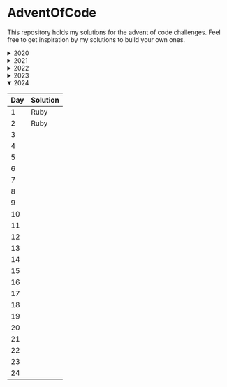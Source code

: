 # AdventOfCode

This repository holds my solutions for the advent of code challenges.
Feel free to get inspiration by my solutions to build your own ones.

<details>
<summary>2020</summary>

| Day | Solution  |
|-----|-----------|
| 1   | Java      |
| 2   | Java      |
| 3   | Java & C# |
| 4   | Java      |
| 5   | Java      |
| 6   | Java      |
| 7   | ❌         |
| 8   | Java      |
| 9   |           |
| 10  |           |
| 11  |           |
| 12  |           |
| 13  |           |
| 14  |           |
| 15  |           |
| 16  |           |
| 17  |           |
| 18  |           |
| 19  |           |
| 20  |           |
| 21  |           |
| 22  |           |
| 23  |           |
| 24  |           |
</details>

<details>
<summary>2021</summary>

| Day | Solution          |
|-----|-------------------|
| 1   | Ruby              |
| 2   | Ruby              |
| 3   | Ruby (only first) |
| 4   |                   |
| 5   |                   |
| 6   |                   |
| 7   |                   |
| 8   |                   |
| 9   |                   |
| 10  |                   |
| 11  |                   |
| 12  |                   |
| 13  |                   |
| 14  |                   |
| 15  |                   |
| 16  |                   |
| 17  |                   |
| 18  |                   |
| 19  |                   |
| 20  |                   |
| 21  |                   |
| 22  |                   |
| 23  |                   |
| 24  |                   |
</details>

<details>
<summary>2022</summary>

| Day | Solution |
|-----|----------|
| 1   | Ruby     |
| 2   | Ruby     |
| 3   | Ruby     |
| 4   | Ruby     |
| 5   | Ruby     |
| 6   | Ruby     |
| 7   | Ruby     |
| 8   | Ruby     |
| 9   | ❌        |
| 10  | Ruby     |
| 11  |          |
| 12  |          |
| 13  |          |
| 14  |          |
| 15  |          |
| 16  |          |
| 17  |          |
| 18  |          |
| 19  |          |
| 20  |          |
| 21  |          |
| 22  |          |
| 23  |          |
| 24  |          |
</details>

<details>
<summary>2023</summary>

| Day | Solution          |
|-----|-------------------|
| 1   | Ruby              |
| 2   | Ruby              |
| 3   | ❌                 |
| 4   | Ruby              |
| 5   | Ruby (only first) |
| 6   | Ruby              |
| 7   | Ruby              |
| 8   | Ruby              |
| 9   |                   |
| 10  |                   |
| 11  |                   |
| 12  |                   |
| 13  |                   |
| 14  |                   |
| 15  |                   |
| 16  |                   |
| 17  |                   |
| 18  |                   |
| 19  |                   |
| 20  |                   |
| 21  |                   |
| 22  |                   |
| 23  |                   |
| 24  |                   |
</details>

<details open>
<summary>2024</summary>

| Day | Solution |
|-----|----------|
| 1   | Ruby     |
| 2   | Ruby     |
| 3   |          |
| 4   |          |
| 5   |          |
| 6   |          |
| 7   |          |
| 8   |          |
| 9   |          |
| 10  |          |
| 11  |          |
| 12  |          |
| 13  |          |
| 14  |          |
| 15  |          |
| 16  |          |
| 17  |          |
| 18  |          |
| 19  |          |
| 20  |          |
| 21  |          |
| 22  |          |
| 23  |          |
| 24  |          |
</details>
